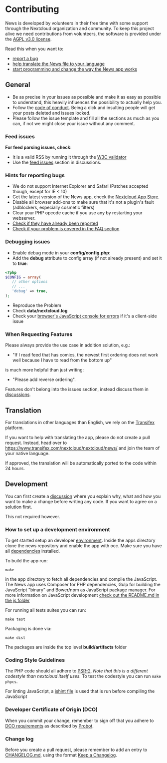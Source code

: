 # Contributing

News is developed by volunteers in their free time with some support through the Nextcloud organization and community. To keep this project alive we need contributions from volunteers, the software is provided under the [AGPL v3.0 license](https://github.com/nextcloud/news/blob/master/COPYING).

Read this when you want to:

* [report a bug](#Issues)
* [help translate the News file to your language](#Translation)
* [start programming and change the way the News app works](#development)


## General
* Be as precise in your issues as possible and make it as easy as possible to understand, this heavily influences the possibility to actually help you.
* Follow the [code of conduct](https://nextcloud.com/code-of-conduct/). Being a dick and insulting people will get your posts deleted and issues locked.
* Please follow the issue template and fill all the sections as much as you can, if not we might close your issue without any comment.

### Feed issues
**For feed parsing issues, check**:
* It is a valid RSS by running it through the [W3C validator](http://validator.w3.org/feed/)
* Use the [feed issues](https://github.com/nextcloud/news/discussions/categories/feed-issues) section in discussions.

### Hints for reporting bugs
* We do not support Internet Explorer and Safari (Patches accepted though, except for IE < 10)
* Get the latest version of the News app, check the [Nextcloud App Store](https://apps.nextcloud.com/apps/news/releases).
* Disable all browser add-ons to make sure that it's not a plugin's fault (adblockers, especially cosmetic filters)
* Clear your PHP opcode cache if you use any by restarting your webserver.
* [Check if they have already been reported](https://github.com/nextcloud/news/issues?state=open)
* [Check if your problem is covered in the FAQ section]( https://nextcloud.github.io/news/faq)

### Debugging issues
* Enable debug mode in your **config/config.php**:
 * Add the **debug** attribute to config array (if not already present) and set it to **true**:
 ```php
 <?php
 $CONFIG = array(
    // other options
    // ...
    'debug' => true,
 );
 ```

* Reproduce the Problem
* Check **data/nextcloud.log**
* Check your [browser's JavaScript console for errors](http://ggnome.com/wiki/Using_The_Browser_Error_Console) if it's a client-side issue

### When Requesting Features
Please always provide the use case in addition solution, e.g.:

* "If I read feed that has comics, the newest first ordering does not work well because I have to read from the bottom up"

is much more helpful than just writing:

* "Please add reverse ordering".

Features don't belong into the issues section, instead discuss them in [discussions](https://github.com/nextcloud/news/discussions/categories/features).

## Translation

For translations in other languages than English, we rely on the [Transifex](https://www.transifex.com/) platform.

If you want to help with translating the app, please do not create a pull request. Instead, head over to https://www.transifex.com/nextcloud/nextcloud/news/ and join the team of your native language.

If approved, the translation will be automatically ported to the code within 24 hours.

## Development
You can first create a [discussion](https://github.com/nextcloud/news/discussions/categories/features) where you explain why, what and how you want to make a change before writing any code. If you want to agree on a solution first.

This not required however.

### How to set up a development environment
To get started setup an developer [environment](https://docs.nextcloud.com/server/latest/developer_manual/getting_started/devenv.html). Inside the apps directory clone the news repository and enable the app with occ.
Make sure you have all [dependencies](https://github.com/nextcloud/news/blob/master/docs/install.md#build-dependencies) installed.

To build the app run:

    make

in the app directory to fetch all dependencies and compile the JavaScript. The News app uses Composer for PHP dependencies, Gulp for building the JavaScript "binary" and Bower/npm as JavaScript package manager. For more information on JavaScript development [check out the README.md in the js folder](https://github.com/nextcloud/news/blob/master/js/README.md)

For running all tests suites you can run:

    make test

Packaging is done via:

    make dist

The packages are inside the top level **build/artifacts** folder

### Coding Style Guidelines
The PHP code should all adhere to [PSR-2](https://www.php-fig.org/psr/psr-2/).
*Note that this is a different codestyle than nextcloud itself uses.*
To test the codestyle you can run `make phpcs`.

For linting JavaScript, a [jshint file](https://github.com/nextcloud/news/blob/master/js/.jshintrc) is used that is run before compiling the JavaScript

### Developer Certificate of Origin (DCO)
When you commit your change, remember to sign off that you adhere to [DCO requirements](https://developercertificate.org/) as described by [Probot](https://probot.github.io/apps/dco/).

### Change log
Before you create a pull request, please remember to add an entry to [CHANGELOG.md](https://github.com/nextcloud/news/blob/HEAD/CHANGELOG.md), using the format [Keep a Changelog](https://keepachangelog.com/en/1.0.0/).
